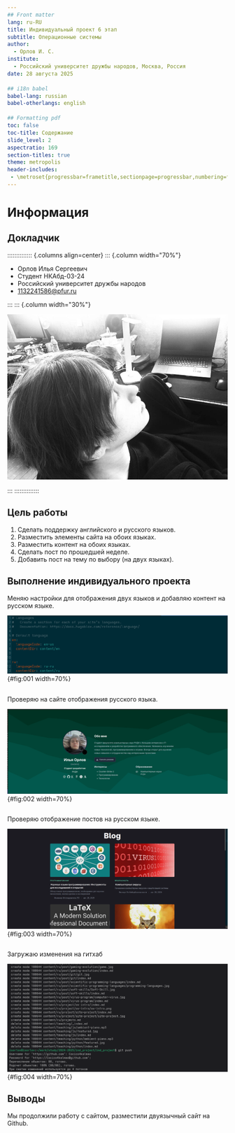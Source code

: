 ```yaml
---
## Front matter
lang: ru-RU
title: Индивидуальный проект 6 этап
subtitle: Операционные системы
author:
  - Орлов И. С.
institute:
  - Российский университет дружбы народов, Москва, Россия
date: 28 августа 2025

## i18n babel
babel-lang: russian
babel-otherlangs: english

## Formatting pdf
toc: false
toc-title: Содержание
slide_level: 2
aspectratio: 169
section-titles: true
theme: metropolis
header-includes:
 - \metroset{progressbar=frametitle,sectionpage=progressbar,numbering=fraction}
---
```


# Информация

## Докладчик

:::::::::::::: {.columns align=center}
::: {.column width="70%"}

  * Орлов Илья Сергеевич
  * Студент НКАбд-03-24
  * Российский университет дружбы народов
  * [1132241586@pfur.ru](1132241586@pfur.ru)

:::
::: {.column width="30%"}

![](image/rutnixya.jpg)

:::
::::::::::::::

## Цель работы

1. Сделать поддержку английского и русского языков.
2. Разместить элементы сайта на обоих языках.
3. Разместить контент на обоих языках.
4. Сделать пост по прошедшей неделе.
5. Добавить пост на тему по выбору (на двух языках).

## Выполнение индивидуального проекта

Меняю настройки для отображения двух языков и добавляю контент на русском языке. 

![Конфигурация настроек сайта](image/1.png){#fig:001 width=70%}

##

Проверяю на сайте отображения русского языка. 

![Проверка изменений](image/2.png){#fig:002 width=70%}

##

Проверяю отображение постов на русском языке. 

![Проверка изменений](image/3.png){#fig:003 width=70%}

##

Загружаю изменения на гитхаб 

![Загрузка изменений на гитхаб](image/4.png){#fig:004 width=70%}

## Выводы

Мы продолжили работу с сайтом, разместили двуязычный сайт на Github.
